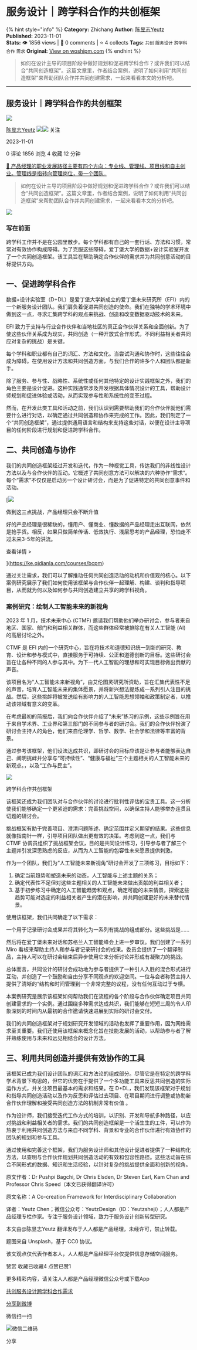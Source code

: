 # 服务设计｜跨学科合作的共创框架
{% hint style="info" %}
**Category:** Zhichang
**Author:** [陈昱志Yeutz](https://www.woshipm.com/u/206739)
**Published:** 2023-11-01  
**Stats:** 👁️ 1856 views | 💬 0 comments | ⭐ 4 collects
**Tags:** `共创` `服务设计` `跨学科合作` `需求`
**Original:** [View on woshipm.com](https://www.woshipm.com/zhichang/5929653.html)
{% endhint %}
> 如何在设计主导的项目阶段中做好规划和促进跨学科合作？或许我们可以结合“共同创造框架”。这篇文章里，作者结合案例，说明了如何利用“共同创造框架”来帮助团队合作并共同创建需求，一起来看看本文的分析吧。

---

## 服务设计｜跨学科合作的共创框架

[![](https://image.woshipm.com/wp-files/2022/10/5lVJAtuuQxtu6fIkFucc.jpeg!/both/72x72)](https://www.woshipm.com/u/206739)

[陈昱志Yeutz](https://www.woshipm.com/u/206739) ![](https://static.woshipm.com/tag/1121_1@2x.png)![](https://static.woshipm.com/tag/2104_1@2x.png) 关注

2023-11-01

0 评论 1856 浏览 4 收藏 12 分钟

[🔗 产品经理的职业发展路径主要有四个方向：专业线、管理线、项目线和自主创业。管理线是指转向管理岗位，带一个团队..](https://ke.qidianla.com/courses/90pm)

> 如何在设计主导的项目阶段中做好规划和促进跨学科合作？或许我们可以结合“共同创造框架”。这篇文章里，作者结合案例，说明了如何利用“共同创造框架”来帮助团队合作并共同创建需求，一起来看看本文的分析吧。

![](https://image.woshipm.com/2023/04/13/deaa0eb0-d9df-11ed-8fc2-00163e0b5ff3.jpg)

### 写在前面

跨学科工作并不是在公园里散步。每个学科都有自己的一套行话、方法和习惯，常常对有效协作构成障碍。为了克服这些障碍，爱丁堡大学的数据+设计实验室开发了一个共同创造框架。该工具旨在帮助确定合作伙伴的需求并为共同创意活动的目标提供方向。

## 一、促进跨学科合作

数据+设计实验室（D+DL）是爱丁堡大学新成立的爱丁堡未来研究所（EFI）内的一个新服务设计团队。我们肩负着促进共同创造的使命。我们在独特的学术环境中做到这一点，寻求汇集跨学科的观点来挑战、创造和改变数据驱动技术的未来。

EFI 致力于支持与行业合作伙伴和当地社区的真正合作伙伴关系和全面创新。为了使这些伙伴关系成为现实，共同创造（一种开放式合作形式，不同利益相关者共同应对复杂的挑战）是关键。

每个学科和职业都有自己的词汇、方法和文化。当尝试沟通和协作时，这些往往会成为障碍。在使用设计方法和共同创造方面，与我们合作的许多个人和团队都是新手。

除了服务、参与性、战略性、系统性或任何其他特定的设计实践框架之外，我们的角色主要是设计促进。这种实践通常涉及开发根据具体情况设计的工具，帮助设计师规划和促进体验或活动，从而实现参与性和系统性的变革过程。

然而，在开发此类工具和活动之前，我们认识到需要帮助我们的合作伙伴就他们需要什么进行对话，以确定通过共同创造和协作来完成的工作。因此，我们制定了一个“共同创造框架”，通过提供通用语言和结构来支持这些对话，以便在设计主导项目的任何阶段进行规划和促进跨学科合作。

## 二、共同创造与协作

我们的共同创造框架经过开发和迭代，作为一种视觉工具，传达我们的非线性设计方法以及与合作伙伴的互动。它概述了共同创意方法可以解决的六种协作“需求”。每个“需求”不仅仅是启动另一个设计研讨会，而是为了促进特定的共同创意事件和活动。

[![](https://image.woshipm.com/2023/07/27/1788a218-2c7f-11ee-b91f-00163e0b5ff3.png)

做到这三点挑战，产品经理只会不断升值

好的产品经理是很稀缺的，懂用户、懂商业、懂数据的产品经理走出互联网，依然是抢手货。相反，如果只做简单传话、低效执行、浅层思考的产品经理，恐怕走不过未来3-5年的洪流。

查看详情 >

](https://ke.qidianla.com/courses/bcpm)

通过关注需求，我们可以了解推动任何共同创造活动的动机和价值观的核心。以下案例研究展示了我们如何使用该框架与合作伙伴一起理解、构建、谈判和指导项目，从而就为何以及如何参与共同创造建立共享的跨学科视角。

### 案例研究：绘制人工智能未来的新视角

2023 年 1 月，技术未来中心 (CTMF) 邀请我们帮助他们举办研讨会，参与者来自地区、国家、部门和利益相关群体，而这些群体经常被排除在有关人工智能 (AI) 的高层讨论之外。

CTMF 是 EFI 内的一个研究中心，旨在将技术和道德知识统一到新的研究、教育、设计和参与模式中，直接服务于可持续、公正和道德创新的目标。这些研讨会旨在让各种不同的人参与其中。为下一代人工智能的理想和可实现目标做出贡献的声音。

该项目名为“人工智能未来新视角”，由艾伦图灵研究所资助，旨在汇集代表性不足的声音，培育人工智能未来的集体愿景，并将新兴想法提炼成一系列引人注目的挑战。然后，这些挑衅将被发送给有影响力的人工智能思想领袖和政策制定者，以推动该领域有意义的变革。

在考虑最初的简报后，我们向合作伙伴介绍了“未来”练习的示例，这些示例旨在用于来自学术界、工业界和第三部门的不同参与者的研讨会。我们的合作伙伴扮演了研讨会主持人的角色，他们来自伦理学、哲学、数学、社会学和法律等丰富的背景。

通过参考该框架，他们设法达成共识，即研讨会的目标应该是让参与者能够表达自己、阐明挑衅并分享与“可持续性”、“健康与福祉”三个主题相关的人工智能未来的新观点。，以及“工作与民主”。

![](https://image.woshipm.com/wp-files/2023/10/hqeQXqx6SsKP6pwSKQCK.png)

跨学科合作共创框架

该框架还成为我们团队对与合作伙伴的讨论进行批判性评估的宝贵工具。这一分析使我们能够确定一个更紧迫的需求：完善挑战空间，以确保主持人能够举办连贯且切题的研讨会。

挑战框架有助于完善项目、澄清问题陈述、确定范围并定义期望的结果。这些信息就像指南针一样，引导项目团队做出更有效的决策。考虑到这一点，我们与 CTMF 协调员组织了挑战框架会议，目的是共同设计练习，引导参与者了解三个主题并引发深思熟虑的反应，从而为人工智能的包容性未来愿景提供刺激。

作为一个团队，我们为“人工智能未来新视角”研讨会开发了三项练习，目标如下：

1.  确定当前趋势和塑造未来的动态，人工智能与上述主题的关系；
2.  确定代表性不足但对这些主题相关的人工智能未来做出贡献的利益相关者；
3.  基于初步练习中确定的人工智能趋势和观点，确定可能的未来情景，探索这些趋势可能对选定的利益相关者产生的潜在影响，并共同创建更好的未来替代情景。

使用该框架，我们共同确定了以下需求：

一个用于记录研讨会成果并将其转化为一系列有挑战的组成部分。这些挑战是……

然后将在爱丁堡未来对话和苏格兰人工智能峰会上进一步审议。我们创建了一系列 Miro 看板来帮助主持人和参与者记录研讨会的成果。委员会提供了一个翻译制品，主持人可以在研讨会结束后异步使用它来分析讨论并形成有凝聚力的挑战。

总体而言，共同设计的研讨会成功地为参与者提供了一种引人入胜的混合形式进行互动，并创造了一个鼓励和自由分享不同观点的欢迎空间。一位与会者称赞主持人提供了清晰的“结构和时间管理到一个非常完整的议程，没有任何互动过于专横。

本案例研究是展示该框架如何帮助我们在流程的各个阶段与合作伙伴确定项目共同创建需求的一个实例。通过围绕多种需求达成共识，我们能够在短短三周的令人印象深刻的时间内从最初的合作邀请快速进展到实际的研讨会交付。

我们的共同创造框架对于规划研究开发领域的活动也发挥了重要作用，因为网络需求至关重要。我们还使用该框架来概念化旨在技能发展的活动，以帮助参与者了解并熟练使用与未来和远见相结合的设计方法。

## 三、利用共同创造并提供有效协作的工具

该框架已成为我们设计团队的词汇和方法论的组成部分。尽管它是在特定的跨学科学术背景下构思的，但它的优势在于提供了一个多功能工具来反思共同创造的实际运作方式，并关注项目最基本的需求和结果。在 D+DL，我们发现该框架对于规划和指导共同创造活动以及作为反思和评估过去项目、在项目期间进行调整或协助新合作伙伴理解和接受共同创造方法的机制非常有价值 。

作为设计师，我们接受迭代工作方式的培训，以识别、开发和导航多种路径，以应对挑战和利益相关者的需求。我们的共同创造框架是一个活生生的工件，可以作为热衷于利用共同创造方法与来自不同学科、背景和专业的合作伙伴进行有效协作的团队的规划和参与工具。

通过使用和完善这个框架，我们为服务设计师和其他设计促进者提供了一种结构化方法，以查明与合作伙伴规划共同创造活动的有效和包容性路径。这些活动旨在综合不同形式的数据、知识和生活经验，以针对复杂的挑战提供全面和创新的视角。

原文作者：Dr Pushpi Bagchi, Dr Chris Elsden, Dr Steven Earl, Kam Chan and Professor Chris Speed（本文已获得翻译许可）

原文名称：A Co-creation Framework for Interdisciplinary Collaboration

译者：Yeutz Chen；微信公众号：YeutzDesign（ID：Yeutzsheji）；人人都是产品经理专栏作家。专注于服务设计领域，致力于服务设计创新转型研究。

本文由@陈昱志Yeutz 翻译发布于人人都是产品经理，未经许可，禁止转载。

题图来自 Unsplash，基于 CC0 协议。

该文观点仅代表作者本人，人人都是产品经理平台仅提供信息存储空间服务。

赞赏 收藏已收藏4 点赞已赞1

更多精彩内容，请关注人人都是产品经理微信公众号或下载App

[共创](https://www.woshipm.com/tag/%e5%85%b1%e5%88%9b)[服务设计](https://www.woshipm.com/tag/%e6%9c%8d%e5%8a%a1%e8%ae%be%e8%ae%a1)[跨学科合作](https://www.woshipm.com/tag/%e8%b7%a8%e5%ad%a6%e7%a7%91%e5%90%88%e4%bd%9c)[需求](https://www.woshipm.com/tag/%e9%9c%80%e6%b1%82)

[分享到微博](https://service.weibo.com/share/share.php?appkey=2775287854&title=服务设计｜跨学科合作的共创框架&url=https://www.woshipm.com/zhichang/5929653.html&pic=https://image.woshipm.com/2023/04/13/deaa0eb0-d9df-11ed-8fc2-00163e0b5ff3.jpg)

微信扫一扫

![微信二维码](https://api.pwmqr.com/qrcode/create/?url=https://www.woshipm.com/zhichang/5929653.html)

分享